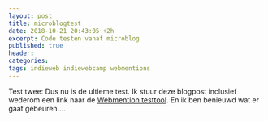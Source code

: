 ```yaml
---
layout: post
title: microblogtest
date: 2018-10-21 20:43:05 +2h
excerpt: Code testen vanaf microblog
published: true
header:
categories: 
tags: indieweb indiewebcamp webmentions
---
```

Test twee: Dus nu is de ultieme test. Ik stuur deze blogpost inclusief wederom een link naar de [Webmention testtool](https://webmention.rocks/test/1). En ik ben benieuwd wat er gaat gebeuren....